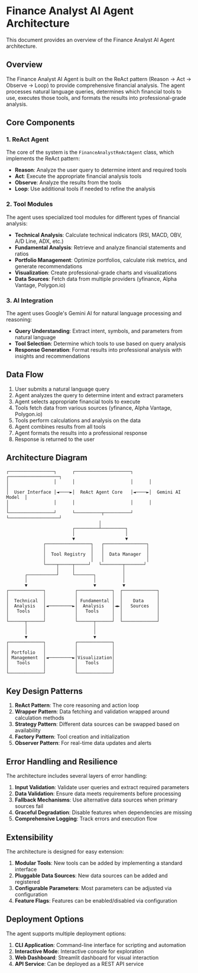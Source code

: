 # Finance Analyst AI Agent Architecture

This document provides an overview of the Finance Analyst AI Agent architecture.

## Overview

The Finance Analyst AI Agent is built on the ReAct pattern (Reason → Act → Observe → Loop) to provide comprehensive financial analysis. The agent processes natural language queries, determines which financial tools to use, executes those tools, and formats the results into professional-grade analysis.

## Core Components

### 1. ReAct Agent

The core of the system is the `FinanceAnalystReActAgent` class, which implements the ReAct pattern:

- **Reason**: Analyze the user query to determine intent and required tools
- **Act**: Execute the appropriate financial analysis tools
- **Observe**: Analyze the results from the tools
- **Loop**: Use additional tools if needed to refine the analysis

### 2. Tool Modules

The agent uses specialized tool modules for different types of financial analysis:

- **Technical Analysis**: Calculate technical indicators (RSI, MACD, OBV, A/D Line, ADX, etc.)
- **Fundamental Analysis**: Retrieve and analyze financial statements and ratios
- **Portfolio Management**: Optimize portfolios, calculate risk metrics, and generate recommendations
- **Visualization**: Create professional-grade charts and visualizations
- **Data Sources**: Fetch data from multiple providers (yfinance, Alpha Vantage, Polygon.io)

### 3. AI Integration

The agent uses Google's Gemini AI for natural language processing and reasoning:

- **Query Understanding**: Extract intent, symbols, and parameters from natural language
- **Tool Selection**: Determine which tools to use based on query analysis
- **Response Generation**: Format results into professional analysis with insights and recommendations

## Data Flow

1. User submits a natural language query
2. Agent analyzes the query to determine intent and extract parameters
3. Agent selects appropriate financial tools to execute
4. Tools fetch data from various sources (yfinance, Alpha Vantage, Polygon.io)
5. Tools perform calculations and analysis on the data
6. Agent combines results from all tools
7. Agent formats the results into a professional response
8. Response is returned to the user

## Architecture Diagram

```
┌─────────────────┐      ┌─────────────────────┐      ┌───────────────────┐
│                 │      │                     │      │                   │
│  User Interface │◄────►│  ReAct Agent Core   │◄────►│  Gemini AI Model  │
│                 │      │                     │      │                   │
└─────────────────┘      └──────────┬──────────┘      └───────────────────┘
                                   │
                         ┌─────────┴─────────┐
                         │                   │
                         ▼                   ▼
              ┌─────────────────┐   ┌────────────────┐
              │                 │   │                │
              │  Tool Registry  │   │  Data Manager  │
              │                 │   │                │
              └────┬─────┬─────┘   └────────┬───────┘
                   │     │                  │
       ┌───────────┘     └───────┐          │
       │                         │          │
       ▼                         ▼          ▼
┌─────────────┐           ┌─────────────┐  ┌─────────────┐
│             │           │             │  │             │
│  Technical  │           │ Fundamental │  │    Data     │
│  Analysis   │◄─────────►│  Analysis   │◄►│   Sources   │
│   Tools     │           │   Tools     │  │             │
│             │           │             │  │             │
└──────┬──────┘           └──────┬──────┘  └─────────────┘
       │                         │
       │                         │
       ▼                         ▼
┌─────────────┐           ┌─────────────┐
│             │           │             │
│ Portfolio   │           │             │
│ Management  │◄─────────►│Visualization│
│   Tools     │           │   Tools     │
│             │           │             │
└─────────────┘           └─────────────┘
```

## Key Design Patterns

1. **ReAct Pattern**: The core reasoning and action loop
2. **Wrapper Pattern**: Data fetching and validation wrapped around calculation methods
3. **Strategy Pattern**: Different data sources can be swapped based on availability
4. **Factory Pattern**: Tool creation and initialization
5. **Observer Pattern**: For real-time data updates and alerts

## Error Handling and Resilience

The architecture includes several layers of error handling:

1. **Input Validation**: Validate user queries and extract required parameters
2. **Data Validation**: Ensure data meets requirements before processing
3. **Fallback Mechanisms**: Use alternative data sources when primary sources fail
4. **Graceful Degradation**: Disable features when dependencies are missing
5. **Comprehensive Logging**: Track errors and execution flow

## Extensibility

The architecture is designed for easy extension:

1. **Modular Tools**: New tools can be added by implementing a standard interface
2. **Pluggable Data Sources**: New data sources can be added and registered
3. **Configurable Parameters**: Most parameters can be adjusted via configuration
4. **Feature Flags**: Features can be enabled/disabled via configuration

## Deployment Options

The agent supports multiple deployment options:

1. **CLI Application**: Command-line interface for scripting and automation
2. **Interactive Mode**: Interactive console for exploration
3. **Web Dashboard**: Streamlit dashboard for visual interaction
4. **API Service**: Can be deployed as a REST API service

